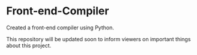 # Front-end-Compiler
Created a front-end compiler using Python.

This repository will be updated soon to inform viewers on important things about this project.

